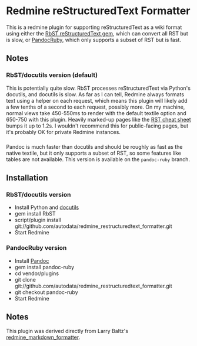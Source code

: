 # Redmine reStructuredText Formatter

This is a redmine plugin for supporting reStructuredText as a wiki format using either the [RbST reStructuredText gem](http://rdoc.info/projects/autodata/rbst), which can convert all RST but is slow, or [PandocRuby](http://rdoc.info/projects/autodata/pandoc-ruby), which only supports a subset of RST but is fast.

## Notes

### RbST/docutils version (default)

This is potentially quite slow. RbST processes reStructuredText via Python's docutils, and docutils is slow. As far as I can tell, Redmine always formats text using a helper on each request, which means this plugin will likely add a few tenths of a second to each request, possibly more. On my machine, normal views take 450-550ms to render with the default textile option and 650-750 with this plugin. Heavily marked-up pages like the [RST cheat sheet](http://docutils.sourceforge.net/docs/user/rst/cheatsheet.txt) bumps it up to 1.2s. I wouldn't recommend this for public-facing pages, but it's probably OK for private Redmine instances.

###

Pandoc is much faster than docutils and should be roughly as fast as the native textile, but it only supports a subset of RST, so some features like tables are not available. This version is available on the `pandoc-ruby` branch.

## Installation

### RbST/docutils version

* Install Python and [docutils](http://docutils.sourceforge.net/)
* gem install RbST
* script/plugin install git://github.com/autodata/redmine\_restructuredtext\_formatter.git
* Start Redmine

### PandocRuby version

* Install [Pandoc](http://johnmacfarlane.net/pandoc/)
* gem install pandoc-ruby
* cd vendor/plugins
* git clone git://github.com/autodata/redmine\_restructuredtext\_formatter.git
* git checkout pandoc-ruby
* Start Redmine

## Notes

This plugin was derived directly from Larry Baltz's [redmine\_markdown\_formatter](http://github.com/bitherder/redmine_markdown_formatter).